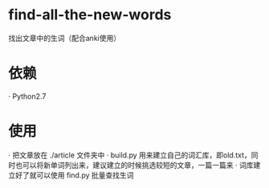 # find-all-the-new-words
找出文章中的生词（配合anki使用）
# 依赖
· Python2.7 
# 使用
· 把文章放在 ./article 文件夹中
· build.py 用来建立自己的词汇库，即old.txt，同时也可以将新单词列出来，建议建立的时候挑选较短的文章，一篇一篇来
· 词库建立好了就可以使用 find.py 批量查找生词

